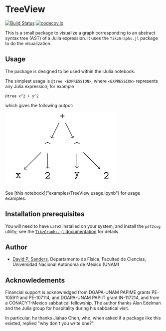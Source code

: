 # TreeView

[![Build Status](https://travis-ci.org/JuliaTeX/TreeView.jl.svg?branch=master)](https://travis-ci.org/JuliaTeX/TreeView.jl)
[![codecov.io](http://codecov.io/github/JuliaTeX/TreeView.jl/coverage.svg?branch=master)](http://codecov.io/github/JuliaTeX/TreeView.jl?branch=master)


This is a small package to visualize a graph corresponding to an
abstract syntax tree (AST) of a Julia expression. It uses the `TikzGraphs.jl`
package to do the visualization.

## Usage

The package is designed to be used within the IJulia notebook.

The simplest usage is `@tree <EXPRESSION>`, where `<EXPRESSION>` represents any
Julia expression, for example
```
@tree x^2 + y^2
```
which gives the following output:

![example_tree](example_tree.png)

See [this notebook]("examples/TreeView usage.ipynb") for usage examples.

## Installation prerequisites

You will need to have `LaTeX` installed on your system, and install the `pdf2svg` utility; see
the [`TikzGraphs.jl` documentation](http://nbviewer.jupyter.org/github/sisl/TikzGraphs.jl/blob/master/doc/TikzGraphs.ipynb) for details.

## Author

- [David P. Sanders](http://sistemas.fciencias.unam.mx/~dsanders),
Departamento de Física, Facultad de Ciencias, Universidad Nacional Autónoma de México (UNAM)

## Acknowledements
Financial support is acknowledged from DGAPA-UNAM PAPIME grants PE-105911 and PE-107114, and DGAPA-UNAM PAPIIT grant IN-117214, and from a CONACYT-Mexico sabbatical fellowship. The author thanks Alan Edelman and the Julia group for hospitality during his sabbatical visit.

In particular, he thanks Jiahao Chen, who, when asked if a package like this existed,
replied "why don't you write one?".
